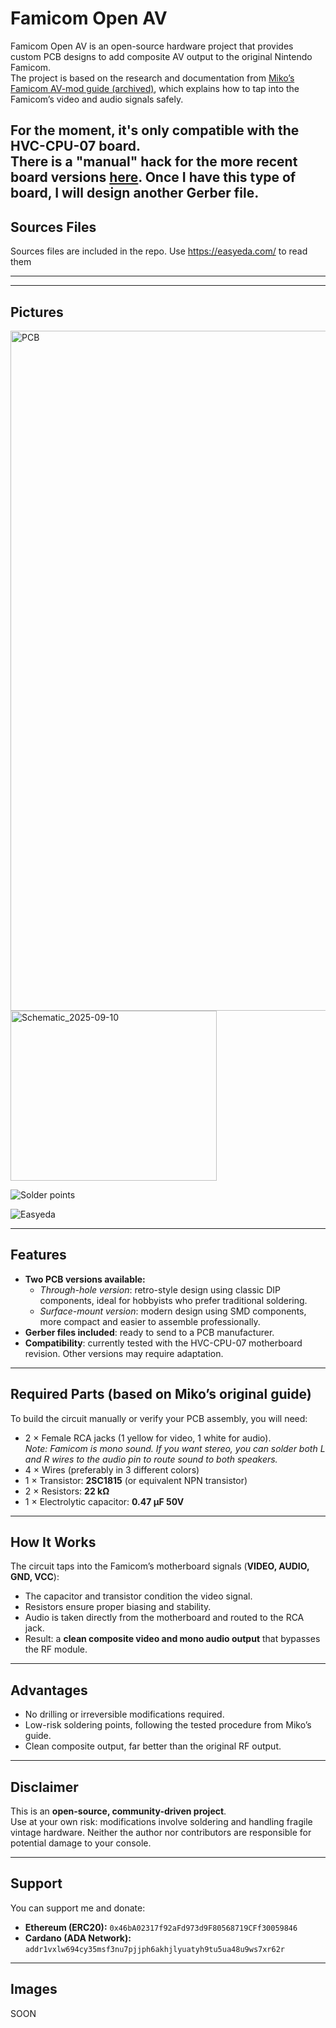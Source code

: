 # Famicom Open AV

Famicom Open AV is an open-source hardware project that provides custom PCB designs to add composite AV output to the original Nintendo Famicom.  
The project is based on the research and documentation from [Miko’s Famicom AV-mod guide (archived)](https://web.archive.org/web/20250321162602/https://miko.mobi/famav.htm), which explains how to tap into the Famicom’s video and audio signals safely.

For the moment, it's only compatible with the **HVC-CPU-07** board.  
There is a "manual" hack for the more recent board versions [here](https://famicomania.net/famav3.html). Once I have this type of board, I will design another Gerber file.
---

## Sources Files
Sources files are included in the repo. Use https://easyeda.com/ to read them


---


---

## Pictures
<img width="1222" height="1088" alt="PCB" src="https://github.com/user-attachments/assets/de180c95-e2cf-4c1f-9922-96a7f855b452" />
<img width="330" height="272" alt="Schematic_2025-09-10" src="https://github.com/user-attachments/assets/4ce4c8be-71f5-42e2-8a8b-57a3ae6c1ebf" />

![Solder points](https://github.com/user-attachments/assets/a11e1a89-39f7-4dc6-bddb-a17cd2afe74f)

![Easyeda](https://github.com/user-attachments/assets/f8b8df23-ecab-48ad-91e0-c31432ce1a4d)


---

## Features

- **Two PCB versions available:**
  - *Through-hole version*: retro-style design using classic DIP components, ideal for hobbyists who prefer traditional soldering.
  - *Surface-mount version*: modern design using SMD components, more compact and easier to assemble professionally.
- **Gerber files included**: ready to send to a PCB manufacturer.
- **Compatibility**: currently tested with the HVC-CPU-07 motherboard revision. Other versions may require adaptation.

---

## Required Parts (based on Miko’s original guide)

To build the circuit manually or verify your PCB assembly, you will need:

- 2 × Female RCA jacks (1 yellow for video, 1 white for audio).  
  *Note: Famicom is mono sound. If you want stereo, you can solder both L and R wires to the audio pin to route sound to both speakers.*
- 4 × Wires (preferably in 3 different colors)  
- 1 × Transistor: **2SC1815** (or equivalent NPN transistor)  
- 2 × Resistors: **22 kΩ**  
- 1 × Electrolytic capacitor: **0.47 µF 50V**

---

## How It Works

The circuit taps into the Famicom’s motherboard signals (**VIDEO, AUDIO, GND, VCC**):

- The capacitor and transistor condition the video signal.  
- Resistors ensure proper biasing and stability.  
- Audio is taken directly from the motherboard and routed to the RCA jack.  
- Result: a **clean composite video and mono audio output** that bypasses the RF module.

---

## Advantages

- No drilling or irreversible modifications required.  
- Low-risk soldering points, following the tested procedure from Miko’s guide.  
- Clean composite output, far better than the original RF output.  

---

## Disclaimer

This is an **open-source, community-driven project**.  
Use at your own risk: modifications involve soldering and handling fragile vintage hardware. Neither the author nor contributors are responsible for potential damage to your console.

---

## Support

You can support me and donate:  
- **Ethereum (ERC20):** `0x46bA02317f92aFd973d9F80568719CFf30059846`  
- **Cardano (ADA Network):** `addr1vxlw694cy35msf3nu7pjjph6akhjlyuatyh9tu5ua48u9ws7xr62r`  

---

## Images

SOON
